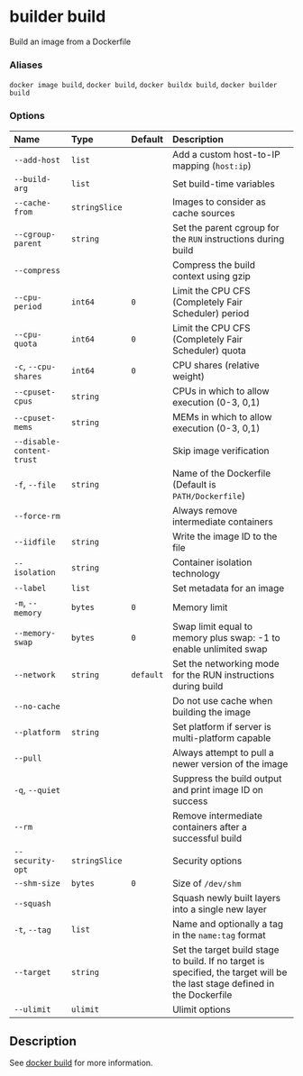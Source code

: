 # builder build

<!---MARKER_GEN_START-->
Build an image from a Dockerfile

### Aliases

`docker image build`, `docker build`, `docker buildx build`, `docker builder build`

### Options

| Name                      | Type          | Default   | Description                                                                                                                 |
|:--------------------------|:--------------|:----------|:----------------------------------------------------------------------------------------------------------------------------|
| `--add-host`              | `list`        |           | Add a custom host-to-IP mapping (`host:ip`)                                                                                 |
| `--build-arg`             | `list`        |           | Set build-time variables                                                                                                    |
| `--cache-from`            | `stringSlice` |           | Images to consider as cache sources                                                                                         |
| `--cgroup-parent`         | `string`      |           | Set the parent cgroup for the `RUN` instructions during build                                                               |
| `--compress`              |               |           | Compress the build context using gzip                                                                                       |
| `--cpu-period`            | `int64`       | `0`       | Limit the CPU CFS (Completely Fair Scheduler) period                                                                        |
| `--cpu-quota`             | `int64`       | `0`       | Limit the CPU CFS (Completely Fair Scheduler) quota                                                                         |
| `-c`, `--cpu-shares`      | `int64`       | `0`       | CPU shares (relative weight)                                                                                                |
| `--cpuset-cpus`           | `string`      |           | CPUs in which to allow execution (0-3, 0,1)                                                                                 |
| `--cpuset-mems`           | `string`      |           | MEMs in which to allow execution (0-3, 0,1)                                                                                 |
| `--disable-content-trust` |               |           | Skip image verification                                                                                                     |
| `-f`, `--file`            | `string`      |           | Name of the Dockerfile (Default is `PATH/Dockerfile`)                                                                       |
| `--force-rm`              |               |           | Always remove intermediate containers                                                                                       |
| `--iidfile`               | `string`      |           | Write the image ID to the file                                                                                              |
| `--isolation`             | `string`      |           | Container isolation technology                                                                                              |
| `--label`                 | `list`        |           | Set metadata for an image                                                                                                   |
| `-m`, `--memory`          | `bytes`       | `0`       | Memory limit                                                                                                                |
| `--memory-swap`           | `bytes`       | `0`       | Swap limit equal to memory plus swap: -1 to enable unlimited swap                                                           |
| `--network`               | `string`      | `default` | Set the networking mode for the RUN instructions during build                                                               |
| `--no-cache`              |               |           | Do not use cache when building the image                                                                                    |
| `--platform`              | `string`      |           | Set platform if server is multi-platform capable                                                                            |
| `--pull`                  |               |           | Always attempt to pull a newer version of the image                                                                         |
| `-q`, `--quiet`           |               |           | Suppress the build output and print image ID on success                                                                     |
| `--rm`                    |               |           | Remove intermediate containers after a successful build                                                                     |
| `--security-opt`          | `stringSlice` |           | Security options                                                                                                            |
| `--shm-size`              | `bytes`       | `0`       | Size of `/dev/shm`                                                                                                          |
| `--squash`                |               |           | Squash newly built layers into a single new layer                                                                           |
| `-t`, `--tag`             | `list`        |           | Name and optionally a tag in the `name:tag` format                                                                          |
| `--target`                | `string`      |           | Set the target build stage to build. If no target is specified, the target will be the last stage defined in the Dockerfile |
| `--ulimit`                | `ulimit`      |           | Ulimit options                                                                                                              |


<!---MARKER_GEN_END-->

## Description

See [docker build](build.md) for more information.
